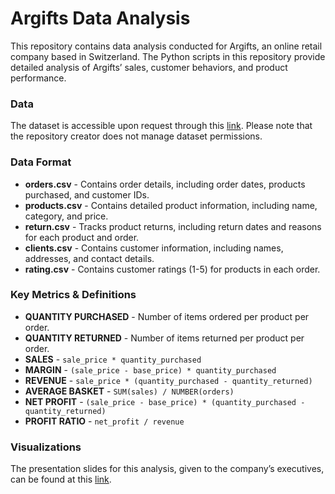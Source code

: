 # Argifts Data Analysis

This repository contains data analysis conducted for Argifts, an online retail company based in Switzerland. The Python scripts in this repository provide detailed analysis of Argifts’ sales, customer behaviors, and product performance.

### Data

The dataset is accessible upon request through this [link](https://tinyurl.com/datachallengefulldata). Please note that the repository creator does not manage dataset permissions.

### Data Format

- **orders.csv** - Contains order details, including order dates, products purchased, and customer IDs.
- **products.csv** - Contains detailed product information, including name, category, and price.
- **return.csv** - Tracks product returns, including return dates and reasons for each product and order.
- **clients.csv** - Contains customer information, including names, addresses, and contact details.
- **rating.csv** - Contains customer ratings (1-5) for products in each order.

### Key Metrics & Definitions

- **QUANTITY PURCHASED** - Number of items ordered per product per order.
- **QUANTITY RETURNED** - Number of items returned per product per order.
- **SALES** - `sale_price * quantity_purchased`
- **MARGIN** - `(sale_price - base_price) * quantity_purchased`
- **REVENUE** - `sale_price * (quantity_purchased - quantity_returned)`
- **AVERAGE BASKET** - `SUM(sales) / NUMBER(orders)`
- **NET PROFIT** - `(sale_price - base_price) * (quantity_purchased - quantity_returned)`
- **PROFIT RATIO** - `net_profit / revenue`

### Visualizations

The presentation slides for this analysis, given to the company’s executives, can be found at this [link](https://docs.google.com/presentation/d/1_c7IZb49wdvDYUheXbegSxknV_etB4VkabCfzpdcfRM/edit?usp=sharing).

